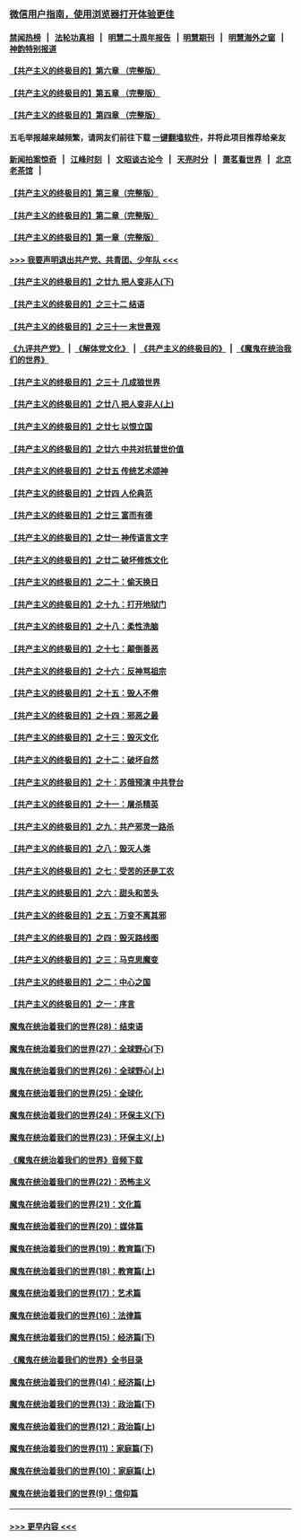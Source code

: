 ### [微信用户指南，使用浏览器打开体验更佳](https://github.com/gfw-breaker/banned-news1/blob/master/indexes/wechat-guide.md?t=0)
#### [禁闻热榜](热点新闻.md?t=0)  &nbsp;&nbsp;|&nbsp;&nbsp; [法轮功真相](https://github.com/gfw-breaker/truth/blob/master/README.md?t=0) &nbsp;&nbsp;|&nbsp;&nbsp; [明慧二十周年报告](https://github.com/gfw-breaker/mh-reports/blob/master/README.md?t=0) &nbsp;&nbsp;|&nbsp;&nbsp;[明慧期刊](https://github.com/gfw-breaker/mh-qikan) &nbsp;&nbsp;|&nbsp;&nbsp; [明慧海外之窗](https://github.com/gfw-breaker/mh-news/blob/master/README.md?t=0) &nbsp;&nbsp;|&nbsp;&nbsp; [神韵特别报道](https://github.com/gfw-breaker/mh-news/blob/master/shenyun.md?t=0)
#### [【共产主义的终极目的】第六章 （完整版）](../pages/nsc422/n11428913.md?t=02091122) 
#### [【共产主义的终极目的】第五章 （完整版）](../pages/nsc422/n11428912.md?t=02091122) 
#### [【共产主义的终极目的】第四章 （完整版）](../pages/nsc422/n11428907.md?t=02091122) 
#### 五毛举报越来越频繁，请网友们前往下载 [一键翻墙软件](https://github.com/gfw-breaker/ssr-accounts)，并将此项目推荐给亲友
#### [新闻拍案惊奇](https://github.com/gfw-breaker/banned-news1/blob/master/pages/link4.md) &nbsp;&nbsp;|&nbsp;&nbsp; [江峰时刻](https://github.com/gfw-breaker/banned-news1/blob/master/pages/link4.md) &nbsp;&nbsp;|&nbsp;&nbsp; [文昭谈古论今](https://github.com/gfw-breaker/banned-news1/blob/master/pages/link4.md) &nbsp;&nbsp;|&nbsp;&nbsp; [天亮时分](https://github.com/gfw-breaker/banned-news1/blob/master/pages/link4.md) &nbsp;&nbsp;|&nbsp;&nbsp; [萧茗看世界](https://github.com/gfw-breaker/banned-news1/blob/master/pages/link4.md) &nbsp;&nbsp;|&nbsp;&nbsp; [北京老茶馆](https://github.com/gfw-breaker/banned-news1/blob/master/pages/link4.md) &nbsp;&nbsp;|&nbsp;&nbsp; 
#### [【共产主义的终极目的】第三章（完整版）](../pages/nsc422/n11428848.md?t=02091122) 
#### [【共产主义的终极目的】第二章（完整版）](../pages/nsc422/n11428831.md?t=02091122) 
#### [【共产主义的终极目的】第一章（完整版）](../pages/nsc422/n11417651.md?t=02091122) 
#### [>>> 我要声明退出共产党、共青团、少年队 <<<](https://github.com/begood0513/goodnews/blob/master/quit/letter.md) 
#### [【共产主义的终极目的】之廿九 把人变非人(下)](../pages/nsc422/n11344140.md?t=02091122) 
#### [【共产主义的终极目的】之三十二 结语](../pages/nsc422/n11360535.md?t=02091122) 
#### [【共产主义的终极目的】之三十一 末世景观](../pages/nsc422/n11351129.md?t=02091122) 
#### [《九评共产党》](https://github.com/begood0513/9ping.md/blob/master/README.md) &nbsp;|&nbsp; [《解体党文化》](../../../../jtdwh.md/blob/master/README.md)  &nbsp;|&nbsp; [《共产主义的终极目的》](../../../../gczydzjmd.md/blob/master/README.md) &nbsp;|&nbsp; [《魔鬼在统治我们的世界》](../../../../mgztzwmdsj.md/blob/master/README.md) 
#### [【共产主义的终极目的】之三十 几成狼世界](../pages/nsc422/n11348280.md?t=02091122) 
#### [【共产主义的终极目的】之廿八 把人变非人(上)](../pages/nsc422/n11340492.md?t=02091122) 
#### [【共产主义的终极目的】之廿七 以恨立国](../pages/nsc422/n11336944.md?t=02091122) 
#### [【共产主义的终极目的】之廿六 中共对抗普世价值](../pages/nsc422/n11324785.md?t=02091122) 
#### [【共产主义的终极目的】之廿五 传统艺术颂神](../pages/nsc422/n11296396.md?t=02091122) 
#### [【共产主义的终极目的】之廿四 人伦典范](../pages/nsc422/n11296397.md?t=02091122) 
#### [【共产主义的终极目的】之廿三 富而有德](../pages/nsc422/n11283598.md?t=02091122) 
#### [【共产主义的终极目的】之廿一 神传语言文字](../pages/nsc422/n11263265.md?t=02091122) 
#### [【共产主义的终极目的】之廿二 破坏修炼文化](../pages/nsc422/n11245728.md?t=02091122) 
#### [【共产主义的终极目的】之二十：偷天换日](../pages/nsc422/n11238846.md?t=02091122) 
#### [【共产主义的终极目的】之十九：打开地狱门](../pages/nsc422/n11206376.md?t=02091122) 
#### [【共产主义的终极目的】之十八：柔性洗脑](../pages/nsc422/n11199994.md?t=02091122) 
#### [【共产主义的终极目的】之十七：颠倒善恶](../pages/nsc422/n11179782.md?t=02091122) 
#### [【共产主义的终极目的】之十六：反神骂祖宗](../pages/nsc422/n11166798.md?t=02091122) 
#### [【共产主义的终极目的】之十五：毁人不倦](../pages/nsc422/n11166792.md?t=02091122) 
#### [【共产主义的终极目的】之十四：邪恶之最](../pages/nsc422/n11150249.md?t=02091122) 
#### [【共产主义的终极目的】之十三：毁灭文化](../pages/nsc422/n11135227.md?t=02091122) 
#### [【共产主义的终极目的】之十二：破坏自然](../pages/nsc422/n11135214.md?t=02091122) 
#### [【共产主义的终极目的】之十：苏俄预演 中共登台](../pages/nsc422/n11118424.md?t=02091122) 
#### [【共产主义的终极目的】之十一：屠杀精英](../pages/nsc422/n11118442.md?t=02091122) 
#### [【共产主义的终极目的】之九：共产邪灵一路杀](../pages/nsc422/n11114139.md?t=02091122) 
#### [【共产主义的终极目的】之八：毁灭人类](../pages/nsc422/n11108503.md?t=02091122) 
#### [【共产主义的终极目的】之七：受苦的还是工农](../pages/nsc422/n11101809.md?t=02091122) 
#### [【共产主义的终极目的】之六：甜头和苦头](../pages/nsc422/n11096971.md?t=02091122) 
#### [【共产主义的终极目的】之五：万变不离其邪](../pages/nsc422/n11091285.md?t=02091122) 
#### [【共产主义的终极目的】之四：毁灭路线图](../pages/nsc422/n11086284.md?t=02091122) 
#### [【共产主义的终极目的】之三：马克思魔变](../pages/nsc422/n11061941.md?t=02091122) 
#### [【共产主义的终极目的】之二：中心之国](../pages/nsc422/n11047728.md?t=02091122) 
#### [【共产主义的终极目的】之一：序言](../pages/nsc422/n11086077.md?t=02091122) 
#### [魔鬼在统治着我们的世界(28)：结束语](../pages/nsc422/n10936246.md?t=02091122) 
#### [魔鬼在统治着我们的世界(27)：全球野心(下)](../pages/nsc422/n10928319.md?t=02091122) 
#### [魔鬼在统治着我们的世界(26)：全球野心(上)](../pages/nsc422/n10900318.md?t=02091122) 
#### [魔鬼在统治着我们的世界(25)：全球化](../pages/nsc422/n10788205.md?t=02091122) 
#### [魔鬼在统治着我们的世界(24)：环保主义(下)](../pages/nsc422/n10695307.md?t=02091122) 
#### [魔鬼在统治着我们的世界(23)：环保主义(上)](../pages/nsc422/n10688613.md?t=02091122) 
#### [《魔鬼在统治着我们的世界》音频下载](../pages/nsc422/n10635553.md?t=02091122) 
#### [魔鬼在统治着我们的世界(22)：恐怖主义](../pages/nsc422/n10614727.md?t=02091122) 
#### [魔鬼在统治着我们的世界(21)：文化篇](../pages/nsc422/n10597706.md?t=02091122) 
#### [魔鬼在统治着我们的世界(20)：媒体篇](../pages/nsc422/n10586579.md?t=02091122) 
#### [魔鬼在统治着我们的世界(19)：教育篇(下)](../pages/nsc422/n10564808.md?t=02091122) 
#### [魔鬼在统治着我们的世界(18)：教育篇(上)](../pages/nsc422/n10526970.md?t=02091122) 
#### [魔鬼在统治着我们的世界(17)：艺术篇](../pages/nsc422/n10499093.md?t=02091122) 
#### [魔鬼在统治着我们的世界(16)：法律篇](../pages/nsc422/n10485969.md?t=02091122) 
#### [魔鬼在统治着我们的世界(15)：经济篇(下)](../pages/nsc422/n10469975.md?t=02091122) 
#### [《魔鬼在统治着我们的世界》全书目录](../pages/nsc422/n10464261.md?t=02091122) 
#### [魔鬼在统治着我们的世界(14)：经济篇(上)](../pages/nsc422/n10457370.md?t=02091122) 
#### [魔鬼在统治着我们的世界(13)：政治篇(下)](../pages/nsc422/n10448270.md?t=02091122) 
#### [魔鬼在统治着我们的世界(12)：政治篇(上)](../pages/nsc422/n10444576.md?t=02091122) 
#### [魔鬼在统治着我们的世界(11)：家庭篇(下)](../pages/nsc422/n10440961.md?t=02091122) 
#### [魔鬼在统治着我们的世界(10)：家庭篇(上)](../pages/nsc422/n10435448.md?t=02091122) 
#### [魔鬼在统治着我们的世界(9)：信仰篇](../pages/nsc422/n10432159.md?t=02091122) 

----
#### [ >>> 更早内容 <<< ](../indexes/nsc422-earlier.md)
